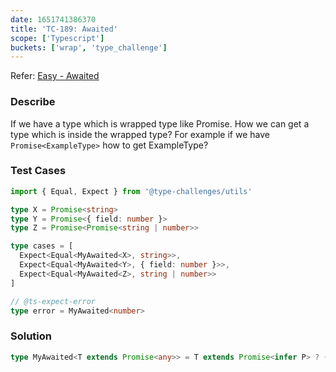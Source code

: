 ```yaml
---
date: 1651741386370
title: 'TC-189: Awaited'
scope: ['Typescript']
buckets: ['wrap', 'type_challenge']
---
```


Refer: [Easy - Awaited](https://github.com/type-challenges/type-challenges/blob/master/questions/189-easy-awaited/README.md)

### Describe

If we have a type which is wrapped type like Promise. How we can get a type which is inside the wrapped type? For example if we have `Promise<ExampleType>` how to get ExampleType?

### Test Cases

```typescript
import { Equal, Expect } from '@type-challenges/utils'

type X = Promise<string>
type Y = Promise<{ field: number }>
type Z = Promise<Promise<string | number>>

type cases = [
  Expect<Equal<MyAwaited<X>, string>>,
  Expect<Equal<MyAwaited<Y>, { field: number }>>,
  Expect<Equal<MyAwaited<Z>, string | number>>
]

// @ts-expect-error
type error = MyAwaited<number>
```

### Solution

```typescript
type MyAwaited<T extends Promise<any>> = T extends Promise<infer P> ? (P extends Promise<infer K> ? K : P) : never
```
